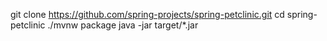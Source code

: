 git clone https://github.com/spring-projects/spring-petclinic.git
cd spring-petclinic
./mvnw package
java -jar target/*.jar
